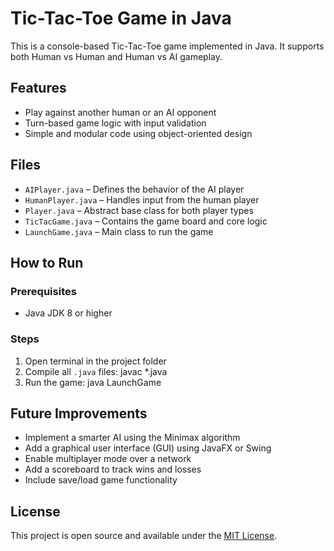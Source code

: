 # Tic-Tac-Toe Game in Java

This is a console-based Tic-Tac-Toe game implemented in Java. It supports both Human vs Human and Human vs AI gameplay.

## Features

- Play against another human or an AI opponent
- Turn-based game logic with input validation
- Simple and modular code using object-oriented design

## Files

- `AIPlayer.java` – Defines the behavior of the AI player
- `HumanPlayer.java` – Handles input from the human player
- `Player.java` – Abstract base class for both player types
- `TicTacGame.java` – Contains the game board and core logic
- `LaunchGame.java` – Main class to run the game

## How to Run

### Prerequisites

- Java JDK 8 or higher

### Steps

1. Open terminal in the project folder
2. Compile all `.java` files:
   javac *.java  
3. Run the game:
   java LaunchGame
## Future Improvements

- Implement a smarter AI using the Minimax algorithm
- Add a graphical user interface (GUI) using JavaFX or Swing
- Enable multiplayer mode over a network
- Add a scoreboard to track wins and losses
- Include save/load game functionality

## License

This project is open source and available under the [MIT License](LICENSE).
